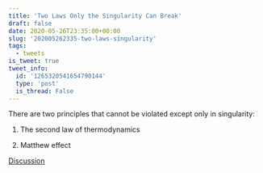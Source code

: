 ```yaml
---
title: 'Two Laws Only the Singularity Can Break'
draft: false
date: 2020-05-26T23:35:00+00:00
slug: '202005262335-two-laws-singularity'
tags:
  - tweets
is_tweet: true
tweet_info:
  id: '1265320541654790144'
  type: 'post'
  is_thread: False
---
```




There are two principles that cannot be violated except only in singularity:

1. The second law of thermodynamics 

2. Matthew effect

[Discussion](https://x.com/sytelus/status/1265320541654790144)
